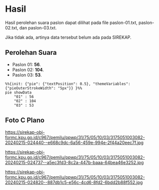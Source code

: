 # Hasil

Hasil perolehan suara paslon dapat dilihat pada file paslon-01.txt, paslon-02.txt, dan paslon-03.txt.

Jika tidak ada, artinya data tersebut belum ada pada SIREKAP.

## Perolehan Suara

 * Paslon 01: **56**.
 * Paslon 02: **104**.
 * Paslon 03: **53**.

```mermaid
%%{init: {"pie": {"textPosition": 0.5}, "themeVariables": {"pieOuterStrokeWidth": "5px"}} }%%
pie showData
    "01" : 56
    "02" : 104
    "03" : 53
```
## Foto C Plano

https://sirekap-obj-formc.kpu.go.id/c967/pemilu/ppwp/31/75/05/10/03/3175051003082-20240215-024440--e668c9dc-6a56-459e-994e-2f44a20eec7f.jpg

https://sirekap-obj-formc.kpu.go.id/c967/pemilu/ppwp/31/75/05/10/03/3175051003082-20240215-024737--a5ec3fd3-8c2a-447b-baaa-64bea46e3252.jpg

https://sirekap-obj-formc.kpu.go.id/c967/pemilu/ppwp/31/75/05/10/03/3175051003082-20240215-024820--887db1c5-e56c-4cd6-8fd2-6bdd2b88f552.jpg
